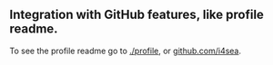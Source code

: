 ## Integration with GitHub features, like profile readme.

To see the profile readme go to [./profile](./profile/), or [github.com/i4sea](https://github.com/i4sea).